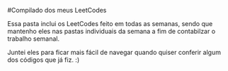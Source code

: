 #Compilado dos meus LeetCodes

Essa pasta inclui os LeetCodes feito em todas as semanas, sendo que mantenho eles nas pastas individuais da semana a fim de contabilzar o trabalho semanal. 

Juntei eles para ficar mais fácil de navegar quando quiser conferir algum dos códigos que já fiz. :)
